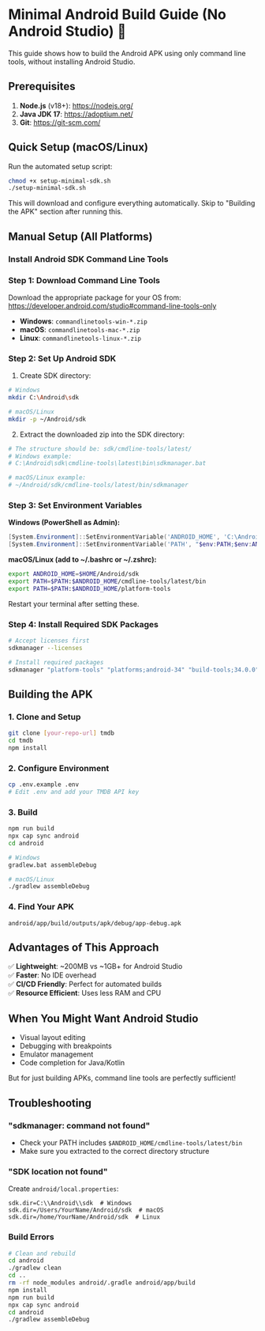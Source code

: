 # Minimal Android Build Guide (No Android Studio) 🚀

This guide shows how to build the Android APK using only command line tools, without installing Android Studio.

## Prerequisites

1. **Node.js** (v18+): https://nodejs.org/
2. **Java JDK 17**: https://adoptium.net/
3. **Git**: https://git-scm.com/

## Quick Setup (macOS/Linux)

Run the automated setup script:
```bash
chmod +x setup-minimal-sdk.sh
./setup-minimal-sdk.sh
```

This will download and configure everything automatically. Skip to "Building the APK" section after running this.

## Manual Setup (All Platforms)

### Install Android SDK Command Line Tools

### Step 1: Download Command Line Tools

Download the appropriate package for your OS from:
https://developer.android.com/studio#command-line-tools-only

- **Windows**: `commandlinetools-win-*.zip`
- **macOS**: `commandlinetools-mac-*.zip`
- **Linux**: `commandlinetools-linux-*.zip`

### Step 2: Set Up Android SDK

1. Create SDK directory:
```bash
# Windows
mkdir C:\Android\sdk

# macOS/Linux
mkdir -p ~/Android/sdk
```

2. Extract the downloaded zip into the SDK directory:
```bash
# The structure should be: sdk/cmdline-tools/latest/
# Windows example:
# C:\Android\sdk\cmdline-tools\latest\bin\sdkmanager.bat

# macOS/Linux example:
# ~/Android/sdk/cmdline-tools/latest/bin/sdkmanager
```

### Step 3: Set Environment Variables

**Windows (PowerShell as Admin):**
```powershell
[System.Environment]::SetEnvironmentVariable('ANDROID_HOME', 'C:\Android\sdk', 'User')
[System.Environment]::SetEnvironmentVariable('PATH', "$env:PATH;$env:ANDROID_HOME\cmdline-tools\latest\bin;$env:ANDROID_HOME\platform-tools", 'User')
```

**macOS/Linux (add to ~/.bashrc or ~/.zshrc):**
```bash
export ANDROID_HOME=$HOME/Android/sdk
export PATH=$PATH:$ANDROID_HOME/cmdline-tools/latest/bin
export PATH=$PATH:$ANDROID_HOME/platform-tools
```

Restart your terminal after setting these.

### Step 4: Install Required SDK Packages

```bash
# Accept licenses first
sdkmanager --licenses

# Install required packages
sdkmanager "platform-tools" "platforms;android-34" "build-tools;34.0.0"
```

## Building the APK

### 1. Clone and Setup
```bash
git clone [your-repo-url] tmdb
cd tmdb
npm install
```

### 2. Configure Environment
```bash
cp .env.example .env
# Edit .env and add your TMDB API key
```

### 3. Build
```bash
npm run build
npx cap sync android
cd android

# Windows
gradlew.bat assembleDebug

# macOS/Linux
./gradlew assembleDebug
```

### 4. Find Your APK
```
android/app/build/outputs/apk/debug/app-debug.apk
```

## Advantages of This Approach

✅ **Lightweight**: ~200MB vs ~1GB+ for Android Studio  
✅ **Faster**: No IDE overhead  
✅ **CI/CD Friendly**: Perfect for automated builds  
✅ **Resource Efficient**: Uses less RAM and CPU  

## When You Might Want Android Studio

- Visual layout editing
- Debugging with breakpoints
- Emulator management
- Code completion for Java/Kotlin

But for just building APKs, command line tools are perfectly sufficient!

## Troubleshooting

### "sdkmanager: command not found"
- Check your PATH includes `$ANDROID_HOME/cmdline-tools/latest/bin`
- Make sure you extracted to the correct directory structure

### "SDK location not found"
Create `android/local.properties`:
```
sdk.dir=C:\\Android\\sdk  # Windows
sdk.dir=/Users/YourName/Android/sdk  # macOS
sdk.dir=/home/YourName/Android/sdk  # Linux
```

### Build Errors
```bash
# Clean and rebuild
cd android
./gradlew clean
cd ..
rm -rf node_modules android/.gradle android/app/build
npm install
npm run build
npx cap sync android
cd android
./gradlew assembleDebug
``` 